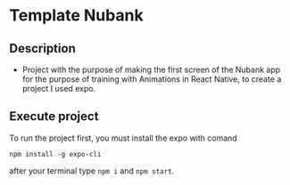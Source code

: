 # Template Nubank

## Description

- Project with the purpose of making the first screen of the Nubank app for the purpose of training with Animations in React Native, to create a project I used expo.


## Execute project

To run the project first, you must install the expo with comand

```npm install -g expo-cli```

after your terminal type ```npm i``` and ```npm start```.
